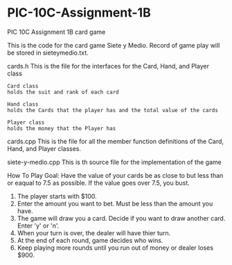 # PIC-10C-Assignment-1B
PIC 10C Assignment 1B card game

This is the code for the card game Siete y Medio. Record of game play will be stored in sieteymedio.txt.

cards.h
This is the file for the interfaces for the Card, Hand, and Player class
	
	Card class
	holds the suit and rank of each card
	
	Hand class
	holds the Cards that the player has and the total value of the cards
	
	Player class
	holds the money that the Player has
	
cards.cpp
This is the file for all the member function definitions of the Card, Hand, and Player classes.

siete-y-medio.cpp
This is th source file for the implementation of the game

How To Play
Goal: Have the value of your cards be as close to but less than or eaqual to 7.5 as possible. If the value goes over 7.5, you bust.
1. The player starts with $100.
2. Enter the amount you want to bet. Must be less than the amount you have.
3. The game will draw you a card. Decide if you want to draw another card. Enter 'y' or 'n'.
4. When your turn is over, the dealer will have thier turn.
5. At the end of each round, game decides who wins.
6. Keep playing more rounds until you run out of money or dealer loses $900.
